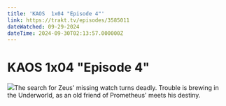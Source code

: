 ```yaml
---
title: 'KAOS  1x04 "Episode 4"' 
link: https://trakt.tv/episodes/3585011
dateWatched: 09-29-2024
dateTime: 2024-09-30T02:13:57.000000Z
---
```

# KAOS  1x04 "Episode 4"

![](https://walter-r2.trakt.tv/images/episodes/003/585/011/screenshots/thumb/3b52393059.jpg)The search for Zeus' missing watch turns deadly. Trouble is brewing in the Underworld, as an old friend of Prometheus' meets his destiny.